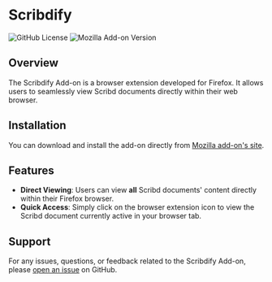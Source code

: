 # Scribdify
![GitHub License](https://img.shields.io/github/license/Tejaromalius/Scribdify?style=flat&label=License)
![Mozilla Add-on Version](https://img.shields.io/amo/v/scribdify?label=Version&color=rgb(167%2C%2028%2C%20250))


## Overview
The Scribdify Add-on is a browser extension developed for Firefox. It allows users to seamlessly view Scribd documents directly within their web browser.

## Installation
You can download and install the add-on directly from [Mozilla add-on's site](https://addons.mozilla.org/en-US/firefox/addon/scribdify/).

## Features
- **Direct Viewing**: Users can view **all** Scribd documents' content directly within their Firefox browser.
- **Quick Access**: Simply click on the browser extension icon to view the Scribd document currently active in your browser tab.


## Support
For any issues, questions, or feedback related to the Scribdify Add-on, please [open an issue](https://github.com/Rejaromalius/Scribdify/issues) on GitHub.